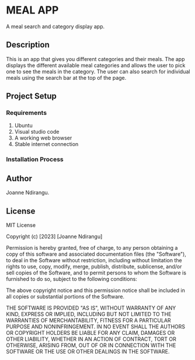 # MEAL APP
A meal search and category display app.

## Description
This is an app that gives you different categories and their meals. The app displays the different available meal categories and allows the user to pick one to see the meals in the category. The user can also search for individual meals using the search bar at the top of the page.

## Project Setup
### Requirements
1. Ubuntu
2. Visual studio code
3. A working web browser
4. Stable internet connection

### Installation Process

## Author
Joanne Ndirangu.

## License
MIT License

Copyright (c) [2023] [Joanne Ndirangu]

Permission is hereby granted, free of charge, to any person obtaining a copy of this software and associated documentation files (the "Software"), to deal in the Software without restriction, including without limitation the rights to use, copy, modify, merge, publish, distribute, sublicense, and/or sell copies of the Software, and to permit persons to whom the Software is furnished to do so, subject to the following conditions:

The above copyright notice and this permission notice shall be included in all copies or substantial portions of the Software.

THE SOFTWARE IS PROVIDED "AS IS", WITHOUT WARRANTY OF ANY KIND, EXPRESS OR IMPLIED, INCLUDING BUT NOT LIMITED TO THE WARRANTIES OF MERCHANTABILITY, FITNESS FOR A PARTICULAR PURPOSE AND NONINFRINGEMENT. IN NO EVENT SHALL THE AUTHORS OR COPYRIGHT HOLDERS BE LIABLE FOR ANY CLAIM, DAMAGES OR OTHER LIABILITY, WHETHER IN AN ACTION OF CONTRACT, TORT OR OTHERWISE, ARISING FROM, OUT OF OR IN CONNECTION WITH THE SOFTWARE OR THE USE OR OTHER DEALINGS IN THE SOFTWARE.